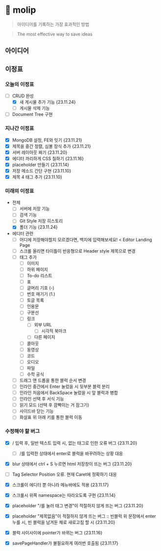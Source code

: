 # 💭 molip

> 아이디어를 기록하는 가장 효과적인 방법

> The most effective way to save ideas

## 아이디어

## 이정표

### 오늘의 이정표
- [ ] CRUD 완성
    - [x] 새 게시물 추가 기능 {23.11.24}
    - [ ] 게시물 삭제 기능
- [ ] Document Tree 구현

### 지나간 이정표
- [x] MongoDB 설정, FE와 잇기 {23.11.21}
- [x] 제목을 중간 정렬, 심볼 장식 추가 {23.11.21}
- [x] 서버 레이아웃 짜기 {23.11.20}
- [x] 에디터 까리하게 CSS 칠하기 {23.11.16}
- [x] placeholder 만들기 {23.11.14}
- [x] 저장 메소드 간단 구현 {23.11.10}
- [x] 제목 4 태그 추가 {23.11.10}

### 미래의 이정표
- 전체
    - [ ] 서버에 저장 기능
    - [ ] 검색 기능
    - [ ] Git Style 저장 히스토리
    - [x] 폴더 기능 {23.11.24}
- 에디터 관련
    - [ ] 어디에 저장해야할지 모르겠다면, 백지에 입력해보세요! < Editor Landing Page
    - [ ] 스크롤 올리면 타이틀이 반응형으로 Header style 제목으로 변경
    - [ ] 태그 추가
        - [ ] 이미지
        - [ ] 하위 페이지
        - [ ] To-do 리스트
        - [ ] 표
        - [ ] 글머리 기호 (-)
        - [ ] 번호 매기기 (1.)
        - [ ] 토글 목록
        - [ ] 인용문
        - [ ] 구분선
        - [ ] 링크
            - [ ] 외부 URL
                - [ ] 시각적 북마크
            - [ ] 다른 페이지
        - [ ] 콜아웃
        - [ ] 동영상
        - [ ] 코드
        - [ ] 오디오
        - [ ] 파일
        - [ ] 수학 공식
    - [ ] 드래그 앤 드롭을 통한 블럭 순서 변경
    - [ ] 인라인 중간에서 Enter 눌렀을 시 뒷부분 블럭 분리
    - [ ] 인라인 처음에서 BackSpace 눌렀을 시 앞 블럭과 병합
    - [ ] 인라인 선택 후 서식 기능
    - [ ] 읽기 모드 (선택 후 깜빡이는 거 잠그기)
    - [ ] 사이드바 닫는 기능
    - [ ] 화살표 위 아래 키를 통한 블럭 이동

### 수정해야 할 버그
- [x] / 입력 후, 일반 텍스트 입력 시, 없는 태그로 인한 오류 버그 {23.11.20}
    - [ ] /를 입력한 상태에서 enter로 블럭을 바꾸려하는 상황 대응
- [x] blur 상태에서 ctrl + S 누르면 html 저장창이 뜨는 버그 {23.11.20}

- [ ] Tag Selector Position 오류. 현재 Caret에 정확하기 대응

- [x] 스크롤이 에디터 뿐 아니라 메뉴바에도 적용 {23.11.17}
- [x] 스크롤시 위쪽 namespace는 따라오도록 구현 {23.11.14}

- [x] placeholder "/를 눌러 태그 변경"이 적절하지 않게 뜨는 버그 {23.11.20}
- [x] placeholder "제목없음"이 적절하지 않게 뜨는 버그 :: 빈블럭 위 문장에서 enter 누를 시, 빈 블럭을 남겨둔 채로 새로고침 할 시 {23.11.20}
- [x] 블럭 사이사이에 pointer가 바뀌는 버그 {23.11.16}
- [x] savePageHandler가 불필요하게 여러번 호출됨 {23.11.17}
